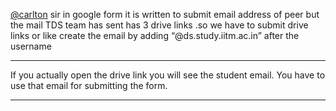 [@carlton](/u/carlton) sir in google form it is written to submit email
address of peer but the mail TDS team has sent has 3 drive links .so we have
to submit drive links or like create the email by adding
“@ds.study.iitm.ac.in” after the username



---

If you actually open the drive link you will see the student email. You have
to use that email for submitting the form.



---

